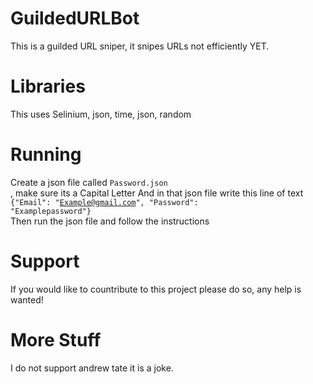 # GuildedURLBot
This is a guilded URL sniper, it snipes URLs not efficiently YET.

# Libraries
This uses Selinium, json, time, json, random

# Running

Create a json file called <code>Password.json</code><br>, make sure its a Capital Letter
And in that json file write this line of text <code>{"Email": "Example@gmail.com", "Password": "Examplepassword"}</code><br>
Then run the json file and follow the instructions


# Support
If you would like to countribute to this project please do so, any help is wanted!

# More Stuff

I do not support andrew tate it is a joke.
